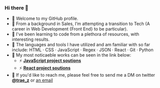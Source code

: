 ### Hi there 👋

- 🔭 Welcome to my GitHub profile.  
- 🧐 From a background in Sales, I’m attempting a transition to Tech (A career in Web Development {Front End} to be particular).  
- 👯 I've been learning to code from a plethora of resources, with interesting results. 
- 💪 The languages and tools I have utilized and am familiar with so far include: HTML · CSS · JavaScript · Regex · JSON · React · Git · Python
- 👀 My most noticaeble works can be seen in the link below:  
  - ⚡ [**JavaScript project soutions**](https://github.com/stars/traez/lists/javascript-project-soutions)  
  - ⚡ [**React project soutions**](https://github.com/stars/traez/lists/react-project-soutions)  
- 💬 If you'd like to reach me, please feel free to send me a DM on twitter [**@trae_z**](https://twitter.com/trae_z) or [an email](mailto:traezeokafor@gmail.com)

<!--
**traez/traez** is a ✨ _special_ ✨ repository because its `README.md` (this file) appears on your GitHub profile.

Here are some ideas to get you started:

- 🔭 I’m 
- 🌱 I’m currently learning ...
- 👯 I’m looking to collaborate on ...
- 🤔 I’m looking for help with ...
- 💬 Ask me about ...
- 📫 How to reach me: ...
- 😄 Pronouns: ...
- ⚡ Fun fact: ...
-->
